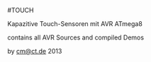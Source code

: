 #TOUCH

Kapazitive Touch-Sensoren mit AVR ATmega8

contains all AVR Sources and compiled Demos

by cm@ct.de 2013

